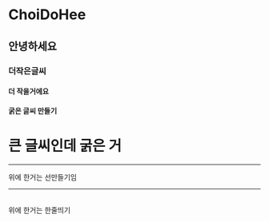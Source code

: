 # ChoiDoHee
## 안녕하세요
### 더작은글씨
#### 더 작을거에요
**굵은 글씨 만들기**
# **큰 글씨인데 굵은 거**

<hr>
위에 한거는 선만들기임 <hr>

<br>
위에 한거는 한줄띄기
